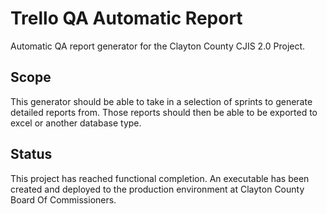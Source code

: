 # Trello QA Automatic Report
Automatic QA report generator for the Clayton County CJIS 2.0 Project.


## Scope
This generator should be able to take in a selection of sprints to generate detailed reports from. Those reports should then be able to be exported to excel or another database type. 

## Status
This project has reached functional completion. An executable has been created and deployed to the production environment at Clayton County Board Of Commissioners.
